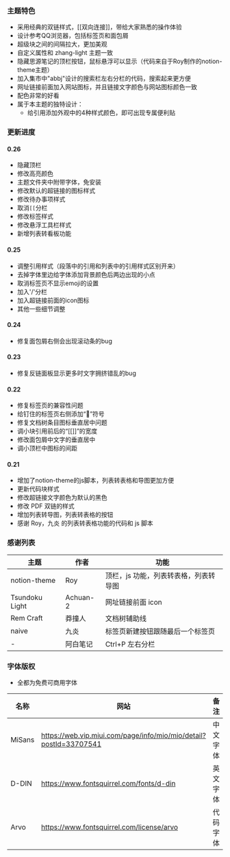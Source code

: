 ### 主题特色
- 采用经典的双链样式，[[双向连接]]，带给大家熟悉的操作体验
- 设计参考QQ浏览器，包括标签页和面包屑
- 超级块之间的间隔拉大，更加美观
- 自定义属性和 zhang-light 主题一致
- 隐藏思源笔记的顶栏按钮，鼠标悬浮可以显示（代码来自于Roy制作的notion-theme主题）
- 加入集市中"abbj"设计的搜索栏左右分栏的代码，搜索起来更方便
- 网址链接前面加入网站图标，并且链接文字颜色与网站图标颜色一致
- 配色非常的好看
- 属于本主题的独特设计：
  - 给引用添加外观中的4种样式颜色，即可出现专属便利贴


### 更新进度
#### 0.26
- 隐藏顶栏
- 修改高亮颜色
- 主题文件夹中附带字体，免安装
- 修改默认的超链接的图标样式
- 修改待办事项样式
- 取消`[[`分栏
- 修改标签样式
- 修改悬浮工具栏样式
- 新增列表转看板功能

#### 0.25

- 调整引用样式（段落中的引用和列表中的引用样式区别开来）
- 去掉字体里边给字体添加背景颜色后两边出现的小点
- 取消标签页不显示emoji的设置
- 加入'/'分栏
- 加入超链接前面的icon图标
- 其他一些细节调整

#### 0.24

- 修复面包屑右侧会出现滚动条的bug

#### 0.23

- 修复反链面板显示更多时文字拥挤错乱的bug

#### 0.22

- 修复标签页的兼容性问题
- 给钉住的标签页右侧添加“📌”符号
- 修复文档树条目图标垂直居中问题
- 调小块引用前后的“[[]]”的宽度
- 修改面包屑中文字的垂直居中
- 调小顶栏中图标的间距

#### 0.21

- 增加了notion-theme的js脚本，列表转表格和导图更加方便
- 更新代码块样式
- 修改超链接文字颜色为默认的黑色
- 修改 PDF 双链的样式
- 增加列表转导图，列表转表格的按钮
- 感谢 Roy，九炎 的列表转表格功能的代码和 js 脚本

### 感谢列表

| 主题           | 作者     | 功能                                  |
| -------------- | -------- | ------------------------------------- |
| notion-theme   | Roy      | 顶栏，js 功能，列表转表格，列表转导图 |
| Tsundoku Light | Achuan-2 | 网址链接前面 icon                     |
| Rem Craft      | 莽撞人   | 文档树辅助线                          |
| naive          | 九炎     | 标签页新建按钮跟随最后一个标签页      |
| -              | 阿白笔记 | Ctrl+P 左右分栏                       |

### 字体版权

- 全都为免费可商用字体

| 名称   | 网站                                                         | 备注     |
| ------ | ------------------------------------------------------------ | -------- |
| MiSans | https://web.vip.miui.com/page/info/mio/mio/detail?postId=33707541 | 中文字体 |
| D-DIN  | https://www.fontsquirrel.com/fonts/d-din                     | 英文字体 |
| Arvo   | https://www.fontsquirrel.com/license/arvo                    | 代码字体 |
